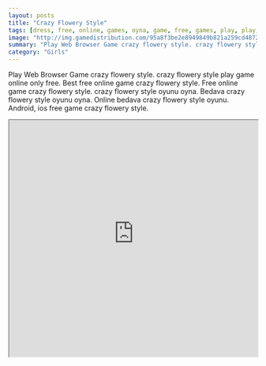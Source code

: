 ```yaml
---
layout: posts
title: "Crazy Flowery Style"
tags: [dress, free, online, games, oyna, game, free, games, play, play, games]
image: "http://img.gamedistribution.com/95a8f3be2e8949849b821a259cd48721.jpg"
summary: "Play Web Browser Game crazy flowery style. crazy flowery style play game online only free. Best free online game crazy flowery style. Free online game crazy flowery style. crazy flowery style oyunu oyna. Bedava crazy flowery style oyunu oyna. Online bedava crazy flowery style oyunu. Android, ios free game crazy flowery style."
category: "Girls"
---
```


Play Web Browser Game crazy flowery style. crazy flowery style play game online only free. Best free online game crazy flowery style. Free online game crazy flowery style. crazy flowery style oyunu oyna. Bedava crazy flowery style oyunu oyna. Online bedava crazy flowery style oyunu. Android, ios free game crazy flowery style.

<iframe width="100%" height="480px;" src="http://flash.gamedistribution.com?game=95a8f3be2e8949849b821a259cd48721"></iframe>